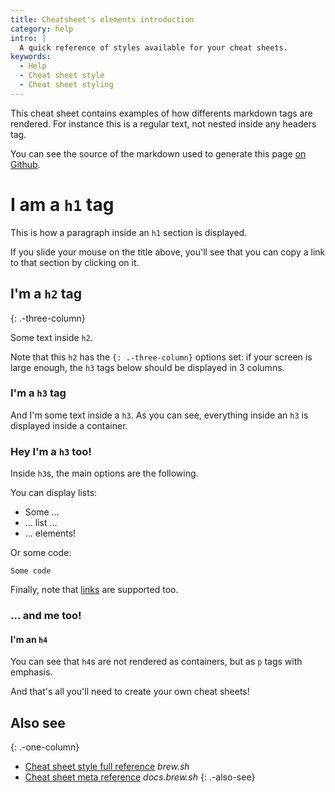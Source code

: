 ```yaml
---
title: Cheatsheet's elements introduction
category: help
intro: |
  A quick reference of styles available for your cheat sheets.
keywords:
  - Help
  - Cheat sheet style
  - Cheat sheet styling
---
```


This cheat sheet contains examples of how differents markdown tags are rendered. For instance this is a regular text, not nested inside any headers tag.

You can see the source of the markdown used to generate this page [on Github](https://github.com/cheatcheetah/cheatsheets/blob/main/style_quick_reference.md).

# I am a `h1` tag

This is how a paragraph inside an `h1` section is displayed.

If you slide your mouse on the title above, you'll see that you can copy a link to that section by clicking on it.

## I'm a `h2` tag
{: .-three-column}

Some text inside `h2`.

Note that this `h2` has the `{: .-three-column}` options set: if your screen is large enough, the `h3` tags below should be displayed in 3 columns.

### I'm a `h3` tag

And I'm some text inside a `h3`. As you can see, everything inside an `h3` is displayed inside a container.

### Hey I'm a `h3` too!

Inside `h3`s, the main options are the following.

You can display lists:

- Some ...
- ... list ...
- ... elements!

Or some code:

```text
Some code
```

Finally, note that [links](#im-a-h2) are supported too.

### ... and me too!

#### I'm an `h4`

You can see that `h4`s are not rendered as containers, but as `p` tags with emphasis.

And that's all you'll need to create your own cheat sheets!

## Also see
{: .-one-column}

* [Cheat sheet style full reference](https://brew.sh/) _brew.sh_
* [Cheat sheet meta reference](https://docs.brew.sh) _docs.brew.sh_
{: .-also-see}
